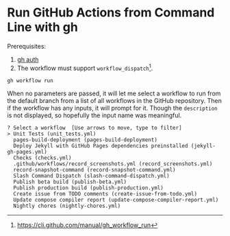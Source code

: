 # Run GitHub Actions from Command Line with gh

Prerequisites:
1. [gh auth](gh-auth.md#gh%20auth)
2. The workflow must support `workflow_dispatch`[^1].


```
gh workflow run
```

When no parameters are passed, it will let me select a workflow to run from the default branch from a list of all workflows in the GitHub repository.
Then if the workflow has any inputs, it will prompt for it. Though the `description` is not displayed, so hopefully the input name was meaningful.

```
? Select a workflow  [Use arrows to move, type to filter]
> Unit Tests (unit_tests.yml)
  pages-build-deployment (pages-build-deployment)
  Deploy Jekyll with GitHub Pages dependencies preinstalled (jekyll-gh-pages.yml)
  Checks (checks.yml)
  .github/workflows/record_screenshots.yml (record_screenshots.yml)
  record-snapshot-command (record-snapshot-command.yml)
  Slash Command Dispatch (slash-command-dispatch.yml)
  Publish beta build (publish-beta.yml)
  Publish production build (publish-production.yml)
  Create issue from TODO comments (create-issue-from-todo.yml)
  Update compose compiler report (update-compose-compiler-report.yml)
  Nightly chores (nightly-chores.yml)
```


[^1]: https://cli.github.com/manual/gh_workflow_run